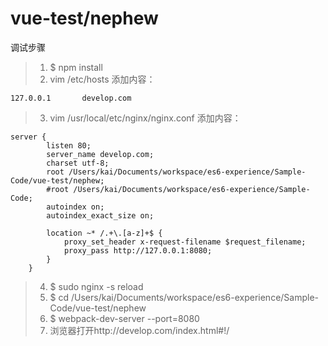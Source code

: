 # vue-test/nephew

调试步骤
> 1. $ npm install
> 2. vim /etc/hosts 添加内容：

```
127.0.0.1       develop.com
```

> 3. vim /usr/local/etc/nginx/nginx.conf 添加内容：

```
server {
        listen 80;
        server_name develop.com;
        charset utf-8;
        root /Users/kai/Documents/workspace/es6-experience/Sample-Code/vue-test/nephew;
        #root /Users/kai/Documents/workspace/es6-experience/Sample-Code;
        autoindex on;
        autoindex_exact_size on;

        location ~* /.+\.[a-z]+$ {
            proxy_set_header x-request-filename $request_filename;
            proxy_pass http://127.0.0.1:8080;
        }
    }
```

> 4. $ sudo nginx -s reload 
> 5. $ cd /Users/kai/Documents/workspace/es6-experience/Sample-Code/vue-test/nephew
> 6. $ webpack-dev-server --port=8080
> 7. 浏览器打开http://develop.com/index.html#!/
